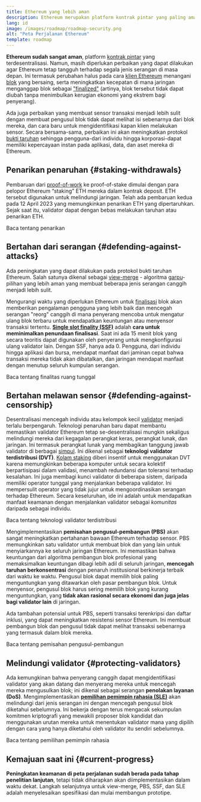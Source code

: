 ```yaml
---
title: Ethereum yang lebih aman
description: Ethereum merupakan platform kontrak pintar yang paling aman dan terdesentralisasi yang pernah ada. Namun, masih diperlukan perbaikan yang dapat dilakukan agar Ethereum tetap tangguh terhadap segala tingkat serangan di masa depan.
lang: id
image: /images/roadmap/roadmap-security.png
alt: "Peta Perjalanan Ethereum"
template: roadmap
---
```


**Ethereum sudah sangat aman**, platform [kontrak pintar](/glossary/#smart-contract) yang terdesentralisasi. Namun, masih diperlukan perbaikan yang dapat dilakukan agar Ethereum tetap tangguh terhadap segala jenis serangan di masa depan. Ini termasuk perubahan halus pada cara [klien Ethereum](/glossary/#consensus-client) menangani [blok](/glossary/#block) yang bersaing, serta meningkatkan kecepatan di mana jaringan menganggap blok sebagai ["finalized"](/developers/docs/consensus-mechanisms/pos/#finality) (artinya, blok tersebut tidak dapat diubah tanpa menimbulkan kerugian ekonomi yang ekstrem bagi penyerang).

Ada juga perbaikan yang membuat sensor transaksi menjadi lebih sulit dengan membuat pengusul blok tidak dapat melihat isi sebenarnya dari blok mereka, dan cara baru untuk mengidentifikasi kapan klien melakukan sensor. Secara bersama-sama, perbaikan ini akan meningkatkan protokol [bukti taruhan](/glossary/#pos) sehingga pengguna-dari individu hingga korporasi-dapat memiliki kepercayaan instan pada aplikasi, data, dan aset mereka di Ethereum.

## Penarikan penaruhan {#staking-withdrawals}

Pembaruan dari [proof-of-work](/glossary/#pow) ke proof-of-stake dimulai dengan para pelopor Ethereum “staking” ETH mereka dalam kontrak deposit. ETH tersebut digunakan untuk melindungi jaringan. Telah ada pembaruan kedua pada 12 April 2023 yang memungkinkan penarikan ETH yang dipertaruhkan. Sejak saat itu, validator dapat dengan bebas melakukan taruhan atau penarikan ETH.

<ButtonLink variant="outline-color" href="/staking/withdrawals/">Baca tentang penarikan</ButtonLink>

## Bertahan dari serangan {#defending-against-attacks}

Ada peningkatan yang dapat dilakukan pada protokol bukti taruhan Ethereum. Salah satunya dikenal sebagai [view-merge](https://ethresear.ch/t/view-merge-as-a-replacement-for-proposer-boost/13739) - algoritma [garpu](/glossary/#fork)-pilihan yang lebih aman yang membuat beberapa jenis serangan canggih menjadi lebih sulit.

Mengurangi waktu yang diperlukan Ethereum untuk [finalisasi](/glossary/#finality) blok akan memberikan pengalaman pengguna yang lebih baik dan mencegah serangan "reorg" canggih di mana penyerang mencoba untuk mengatur ulang blok terbaru untuk mendapatkan keuntungan atau menyensor transaksi tertentu. [**Single slot finality (SSF)**](/roadmap/single-slot-finality/) adalah **cara untuk meminimalkan penundaan finalisasi**. Saat ini ada 15 menit blok yang secara teoritis dapat digunakan oleh penyerang untuk mengkonfigurasi ulang validator lain. Dengan SSF, hanya ada 0. Pengguna, dari individu hingga aplikasi dan bursa, mendapat manfaat dari jaminan cepat bahwa transaksi mereka tidak akan dibatalkan, dan jaringan mendapat manfaat dengan menutup seluruh kumpulan serangan.

<ButtonLink variant="outline-color" href="/roadmap/single-slot-finality/">Baca tentang finalitas ruang tunggal</ButtonLink>

## Bertahan melawan sensor {#defending-against-censorship}

Desentralisasi mencegah individu atau kelompok kecil [validator](/glossary/#validator) menjadi terlalu berpengaruh. Teknologi penaruhan baru dapat membantu memastikan validator Ethereum tetap se-desentralisasi mungkin sekaligus melindungi mereka dari kegagalan perangkat keras, perangkat lunak, dan jaringan. Ini termasuk perangkat lunak yang membagikan tanggung jawab validator di berbagai [simpul](/glossary/#node). Ini dikenal sebagai **teknologi validator terdistribusi (DVT)**. [Kolam staking](/glossary/#staking-pool) diberi insentif untuk menggunakan DVT karena memungkinkan beberapa komputer untuk secara kolektif berpartisipasi dalam validasi, menambah redundansi dan toleransi terhadap kesalahan. Ini juga membagi kunci validator di beberapa sistem, daripada memiliki operator tunggal yang menjalankan beberapa validator. Ini mempersulit operator yang tidak jujur untuk mengoordinasikan serangan terhadap Ethereum. Secara keseluruhan, ide ini adalah untuk mendapatkan manfaat keamanan dengan menjalankan validator sebagai _komunitas_ daripada sebagai individu.

<ButtonLink variant="outline-color" href="/staking/dvt/">Baca tentang teknologi validator terdistribusi</ButtonLink>

Mengimplementasikan **pemisahan pengusul-pembangun (PBS)** akan sangat meningkatkan pertahanan bawaan Ethereum terhadap sensor. PBS memungkinkan satu validator untuk membuat blok dan yang lain untuk menyiarkannya ke seluruh jaringan Ethereum. Ini memastikan bahwa keuntungan dari algoritma pembangun blok profesional yang memaksimalkan keuntungan dibagi lebih adil di seluruh jaringan, **mencegah taruhan berkonsentrasi** dengan penaruh institusional berkinerja terbaik dari waktu ke waktu. Pengusul blok dapat memilih blok paling menguntungkan yang ditawarkan oleh pasar pembangun blok. Untuk menyensor, pengusul blok harus sering memilih blok yang kurang menguntungkan, yang **tidak akan rasional secara ekonomi dan juga jelas bagi validator lain** di jaringan.

Ada tambahan potensial untuk PBS, seperti transaksi terenkripsi dan daftar inklusi, yang dapat meningkatkan resistensi sensor Ethereum. Ini membuat pembangun blok dan pengusul tidak dapat melihat transaksi sebenarnya yang termasuk dalam blok mereka.

<ButtonLink variant="outline-color" href="/roadmap/pbs/">Baca tentang pemisahan pengusul-pembangun</ButtonLink>

## Melindungi validator {#protecting-validators}

Ada kemungkinan bahwa penyerang canggih dapat mengidentifikasi validator yang akan datang dan menyerang mereka untuk mencegah mereka mengusulkan blok; ini dikenal sebagai serangan **penolakan layanan (DoS)**. Mengimplementasikan [**pemilihan pemimpin rahasia (SLE)**](/roadmap/secret-leader-election) akan melindungi dari jenis serangan ini dengan mencegah pengusul blok diketahui sebelumnya. Ini bekerja dengan terus mengacak sekumpulan komitmen kriptografi yang mewakili proposer blok kandidat dan menggunakan urutan mereka untuk menentukan validator mana yang dipilih dengan cara yang hanya diketahui oleh validator itu sendiri sebelumnya.

<ButtonLink variant="outline-color" href="/roadmap/secret-leader-election">Baca tentang pemilihan pemimpin rahasia</ButtonLink>

## Kemajuan saat ini {#current-progress}

**Peningkatan keamanan di peta perjalanan sudah berada pada tahap penelitian lanjutan**, tetapi tidak diharapkan akan diimplementasikan dalam waktu dekat. Langkah selanjutnya untuk view-merge, PBS, SSF, dan SLE adalah menyelesaikan spesifikasi dan mulai membangun prototipe.
